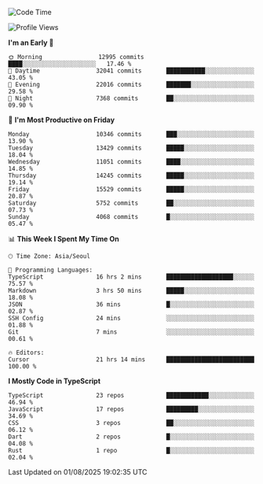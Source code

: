 <!--START_SECTION:waka-->
![Code Time](http://img.shields.io/badge/Code%20Time-8%2C112%20hrs%2016%20mins-blue)

![Profile Views](http://img.shields.io/badge/Profile%20Views-0-blue)

**I'm an Early 🐤** 

```text
🌞 Morning                12995 commits       ████░░░░░░░░░░░░░░░░░░░░░   17.46 % 
🌆 Daytime                32041 commits       ███████████░░░░░░░░░░░░░░   43.05 % 
🌃 Evening                22016 commits       ███████░░░░░░░░░░░░░░░░░░   29.58 % 
🌙 Night                  7368 commits        ██░░░░░░░░░░░░░░░░░░░░░░░   09.90 % 
```
📅 **I'm Most Productive on Friday** 

```text
Monday                   10346 commits       ███░░░░░░░░░░░░░░░░░░░░░░   13.90 % 
Tuesday                  13429 commits       █████░░░░░░░░░░░░░░░░░░░░   18.04 % 
Wednesday                11051 commits       ████░░░░░░░░░░░░░░░░░░░░░   14.85 % 
Thursday                 14245 commits       █████░░░░░░░░░░░░░░░░░░░░   19.14 % 
Friday                   15529 commits       █████░░░░░░░░░░░░░░░░░░░░   20.87 % 
Saturday                 5752 commits        ██░░░░░░░░░░░░░░░░░░░░░░░   07.73 % 
Sunday                   4068 commits        █░░░░░░░░░░░░░░░░░░░░░░░░   05.47 % 
```


📊 **This Week I Spent My Time On** 

```text
🕑︎ Time Zone: Asia/Seoul

💬 Programming Languages: 
TypeScript               16 hrs 2 mins       ███████████████████░░░░░░   75.57 % 
Markdown                 3 hrs 50 mins       █████░░░░░░░░░░░░░░░░░░░░   18.08 % 
JSON                     36 mins             █░░░░░░░░░░░░░░░░░░░░░░░░   02.87 % 
SSH Config               24 mins             ░░░░░░░░░░░░░░░░░░░░░░░░░   01.88 % 
Git                      7 mins              ░░░░░░░░░░░░░░░░░░░░░░░░░   00.61 % 

🔥 Editors: 
Cursor                   21 hrs 14 mins      █████████████████████████   100.00 % 
```

**I Mostly Code in TypeScript** 

```text
TypeScript               23 repos            ████████████░░░░░░░░░░░░░   46.94 % 
JavaScript               17 repos            █████████░░░░░░░░░░░░░░░░   34.69 % 
CSS                      3 repos             ██░░░░░░░░░░░░░░░░░░░░░░░   06.12 % 
Dart                     2 repos             █░░░░░░░░░░░░░░░░░░░░░░░░   04.08 % 
Rust                     1 repo              █░░░░░░░░░░░░░░░░░░░░░░░░   02.04 % 
```




 Last Updated on 01/08/2025 19:02:35 UTC
<!--END_SECTION:waka-->
